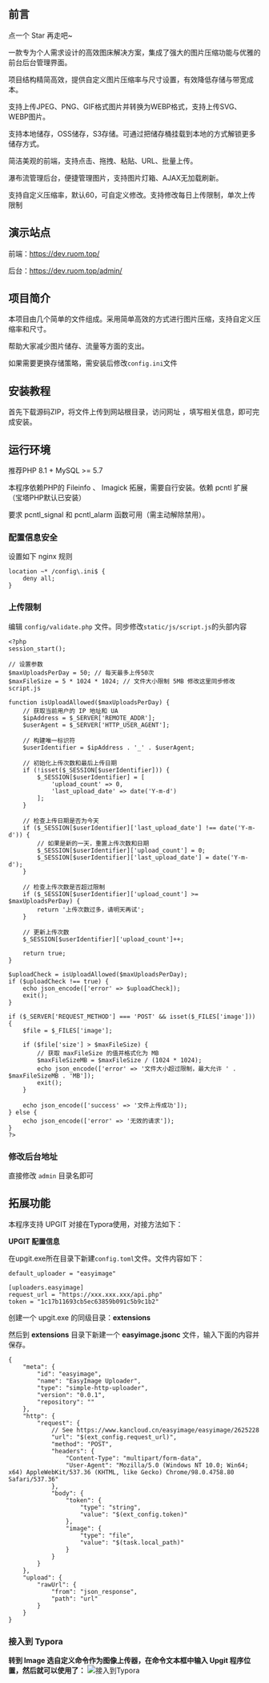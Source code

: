 ## **前言**

点一个 Star 再走吧~

一款专为个人需求设计的高效图床解决方案，集成了强大的图片压缩功能与优雅的前台后台管理界面。

项目结构精简高效，提供自定义图片压缩率与尺寸设置，有效降低存储与带宽成本。

支持上传JPEG、PNG、GIF格式图片并转换为WEBP格式，支持上传SVG、WEBP图片。

支持本地储存，OSS储存，S3存储。可通过把储存桶挂载到本地的方式解锁更多储存方式。

简洁美观的前端，支持点击、拖拽、粘贴、URL、批量上传。

瀑布流管理后台，便捷管理图片，支持图片灯箱、AJAX无加载刷新。

支持自定义压缩率，默认60，可自定义修改。支持修改每日上传限制，单次上传限制

## **演示站点**

前端：https://dev.ruom.top/

后台：https://dev.ruom.top/admin/

## **项目简介**

本项目由几个简单的文件组成。采用简单高效的方式进行图片压缩，支持自定义压缩率和尺寸。

帮助大家减少图片储存、流量等方面的支出。

如果需要更换存储策略，需安装后修改`config.ini`文件

## **安装教程**
首先下载源码ZIP，将文件上传到网站根目录，访问网址  ，填写相关信息，即可完成安装。

## **运行环境**
推荐PHP 8.1 + MySQL >= 5.7

本程序依赖PHP的 Fileinfo 、 Imagick 拓展，需要自行安装。依赖 pcntl 扩展（宝塔PHP默认已安装）

要求 pcntl_signal 和 pcntl_alarm 函数可用（需主动解除禁用）。

### **配置信息安全**

设置如下 nginx 规则
```
location ~* /config\.ini$ {
    deny all;
}
```

### **上传限制**

编辑 `config/validate.php` 文件。同步修改`static/js/script.js`的头部内容
```
<?php
session_start();

// 设置参数
$maxUploadsPerDay = 50; // 每天最多上传50次
$maxFileSize = 5 * 1024 * 1024; // 文件大小限制 5MB 修改这里同步修改 script.js

function isUploadAllowed($maxUploadsPerDay) {
    // 获取当前用户的 IP 地址和 UA
    $ipAddress = $_SERVER['REMOTE_ADDR'];
    $userAgent = $_SERVER['HTTP_USER_AGENT'];

    // 构建唯一标识符
    $userIdentifier = $ipAddress . '_' . $userAgent;

    // 初始化上传次数和最后上传日期
    if (!isset($_SESSION[$userIdentifier])) {
        $_SESSION[$userIdentifier] = [
            'upload_count' => 0,
            'last_upload_date' => date('Y-m-d')
        ];
    }

    // 检查上传日期是否为今天
    if ($_SESSION[$userIdentifier]['last_upload_date'] !== date('Y-m-d')) {
        // 如果是新的一天，重置上传次数和日期
        $_SESSION[$userIdentifier]['upload_count'] = 0;
        $_SESSION[$userIdentifier]['last_upload_date'] = date('Y-m-d');
    }

    // 检查上传次数是否超过限制
    if ($_SESSION[$userIdentifier]['upload_count'] >= $maxUploadsPerDay) {
        return '上传次数过多，请明天再试';
    }

    // 更新上传次数
    $_SESSION[$userIdentifier]['upload_count']++;

    return true;
}

$uploadCheck = isUploadAllowed($maxUploadsPerDay);
if ($uploadCheck !== true) {
    echo json_encode(['error' => $uploadCheck]);
    exit();
}

if ($_SERVER['REQUEST_METHOD'] === 'POST' && isset($_FILES['image'])) {
    $file = $_FILES['image'];

    if ($file['size'] > $maxFileSize) {
        // 获取 maxFileSize 的值并格式化为 MB
        $maxFileSizeMB = $maxFileSize / (1024 * 1024);
        echo json_encode(['error' => '文件大小超过限制，最大允许 ' . $maxFileSizeMB . 'MB']);
        exit();
    }

    echo json_encode(['success' => '文件上传成功']);
} else {
    echo json_encode(['error' => '无效的请求']);
}
?>
```
### **修改后台地址**

直接修改 `admin` 目录名即可

## **拓展功能**

本程序支持 UPGIT 对接在Typora使用，对接方法如下：

**UPGIT 配置信息**

在upgit.exe所在目录下新建`config.toml`文件。文件内容如下：
```
default_uploader = "easyimage"

[uploaders.easyimage]
request_url = "https://xxx.xxx.xxx/api.php"
token = "1c17b11693cb5ec63859b091c5b9c1b2"

```

创建一个 upgit.exe 的同级目录：**extensions**

然后到 **extensions** 目录下新建一个 **easyimage.jsonc** 文件，输入下面的内容并保存。
```
{
    "meta": {
        "id": "easyimage",
        "name": "EasyImage Uploader",
        "type": "simple-http-uploader",
        "version": "0.0.1",
        "repository": ""
    },
    "http": {
        "request": {
            // See https://www.kancloud.cn/easyimage/easyimage/2625228
            "url": "$(ext_config.request_url)",
            "method": "POST",
            "headers": {
                "Content-Type": "multipart/form-data",
                "User-Agent": "Mozilla/5.0 (Windows NT 10.0; Win64; x64) AppleWebKit/537.36 (KHTML, like Gecko) Chrome/98.0.4758.80 Safari/537.36"
            },
            "body": {
                "token": {
                    "type": "string",
                    "value": "$(ext_config.token)"
                },
                "image": {
                    "type": "file",
                    "value": "$(task.local_path)"
                }
            }
        }
    },
    "upload": {
        "rawUrl": {
            "from": "json_response",
            "path": "url"
        }
    }
}
```
### 接入到 Typora

**转到 Image 选自定义命令作为图像上传器，在命令文本框中输入 Upgit 程序位置，然后就可以使用了：**
![接入到Typora](https://cdn.dusays.com/2022/05/459-2.jpg)
